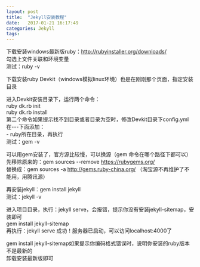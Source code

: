 ```yaml
---
layout: post
title:  "Jekyll安装教程"
date:   2017-01-21 16:17:49
categories: Jekyll
tags: 
---
```

下载安装windows最新版ruby：http://rubyinstaller.org/downloads/  
勾选上文件关联和环境变量  
测试：ruby -v

下载安装ruby Devkit（windows模拟linux环境）也是在刚刚那个页面，指定安装目录

进入Devkit安装目录下，运行两个命令：  
ruby dk.rb init  
ruby dk.rb install  
第二个命令如果提示找不到目录或者目录为空时，修改Devkit目录下config.yml在\-\-\-下面添加：  
\- ruby所在目录，再执行  
测试：gem -v

可以用gem安装了，官方源比较慢，可以换源（gem 命令在哪个路径下都可以）  
先移除原来的：gem sources --remove https://rubygems.org/  
替换成：gem sources -a http://gems.ruby-china.org/ （淘宝源不再维护了不能用，用腾讯源）  

再安装jekyll：gem install jekyll  
测试：jekyll -v

进入项目目录，执行：jekyll serve，会报错，提示你没有安装jekyll-sitemap，安装即可  
gem install jekyll-sitemap  
再执行：jekyll serve 成功！服务器已启动，可以访问localhost:4000了  

gem install jekyll-sitemap如果提示你编码格式错误时，说明你安装的ruby版本不是最新的  
卸载安装最新版即可
